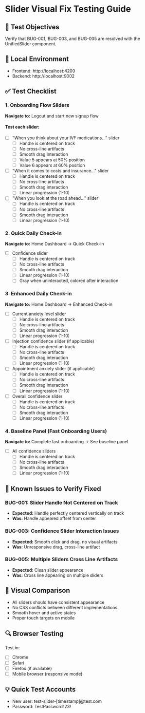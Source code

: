 # Slider Visual Fix Testing Guide

## 🎯 Test Objectives
Verify that BUG-001, BUG-003, and BUG-005 are resolved with the UnifiedSlider component.

## 🚀 Local Environment
- Frontend: http://localhost:4200
- Backend: http://localhost:9002

## ✅ Test Checklist

### 1. Onboarding Flow Sliders
**Navigate to:** Logout and start new signup flow

#### Test each slider:
- [ ] "When you think about your IVF medications..." slider
  - [ ] Handle is centered on track
  - [ ] No cross-line artifacts
  - [ ] Smooth drag interaction
  - [ ] Value 5 appears at 50% position
  - [ ] Value 6 appears at 60% position

- [ ] "When it comes to costs and insurance..." slider
  - [ ] Handle is centered on track
  - [ ] No cross-line artifacts
  - [ ] Smooth drag interaction
  - [ ] Linear progression (1-10)

- [ ] "When you look at the road ahead..." slider
  - [ ] Handle is centered on track
  - [ ] No cross-line artifacts
  - [ ] Smooth drag interaction
  - [ ] Linear progression (1-10)

### 2. Quick Daily Check-in
**Navigate to:** Home Dashboard → Quick Check-in

- [ ] Confidence slider
  - [ ] Handle is centered on track
  - [ ] No cross-line artifacts
  - [ ] Smooth drag interaction
  - [ ] Linear progression (1-10)
  - [ ] Gray when uninteracted, colored after interaction

### 3. Enhanced Daily Check-in
**Navigate to:** Home Dashboard → Enhanced Check-in

- [ ] Current anxiety level slider
  - [ ] Handle is centered on track
  - [ ] No cross-line artifacts
  - [ ] Smooth drag interaction
  - [ ] Linear progression (1-10)

- [ ] Injection confidence slider (if applicable)
  - [ ] Handle is centered on track
  - [ ] No cross-line artifacts
  - [ ] Smooth drag interaction
  - [ ] Linear progression (1-10)

- [ ] Appointment anxiety slider (if applicable)
  - [ ] Handle is centered on track
  - [ ] No cross-line artifacts
  - [ ] Smooth drag interaction
  - [ ] Linear progression (1-10)

- [ ] Overall confidence slider
  - [ ] Handle is centered on track
  - [ ] No cross-line artifacts
  - [ ] Smooth drag interaction
  - [ ] Linear progression (1-10)

### 4. Baseline Panel (Fast Onboarding Users)
**Navigate to:** Complete fast onboarding → See baseline panel

- [ ] All confidence sliders
  - [ ] Handle is centered on track
  - [ ] No cross-line artifacts
  - [ ] Smooth drag interaction
  - [ ] Linear progression (1-10)

## 🐛 Known Issues to Verify Fixed

### BUG-001: Slider Handle Not Centered on Track
- **Expected:** Handle perfectly centered vertically on track
- **Was:** Handle appeared offset from center

### BUG-003: Confidence Slider Interaction Issues
- **Expected:** Smooth click and drag, no visual artifacts
- **Was:** Unresponsive drag, cross-line artifact

### BUG-005: Multiple Sliders Cross Line Artifacts
- **Expected:** Clean slider appearance
- **Was:** Cross line appearing on multiple sliders

## 📝 Visual Comparison
- All sliders should have consistent appearance
- No CSS conflicts between different implementations
- Smooth hover and active states
- Proper touch targets on mobile

## 🔍 Browser Testing
Test in:
- [ ] Chrome
- [ ] Safari
- [ ] Firefox (if available)
- [ ] Mobile browser (responsive mode)

## 💡 Quick Test Accounts
- New user: test-slider-[timestamp]@test.com
- Password: TestPassword123!